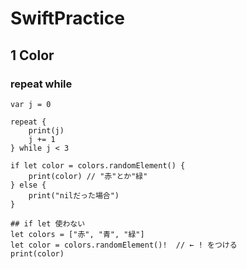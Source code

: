 # SwiftPractice

## 1 Color

### repeat while
```
var j = 0

repeat {
    print(j)
    j += 1
} while j < 3

if let color = colors.randomElement() {
    print(color) // "赤"とか"緑"
} else {
    print("nilだった場合")
}

## if let 使わない
let colors = ["赤", "青", "緑"]
let color = colors.randomElement()!  // ← ! をつける
print(color)


```
